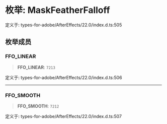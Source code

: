 # 枚举: MaskFeatherFalloff

定义于: types-for-adobe/AfterEffects/22.0/index.d.ts:505

## 枚举成员

### FFO\_LINEAR

> **FFO\_LINEAR**: `7213`

定义于: types-for-adobe/AfterEffects/22.0/index.d.ts:506

***

### FFO\_SMOOTH

> **FFO\_SMOOTH**: `7212`

定义于: types-for-adobe/AfterEffects/22.0/index.d.ts:507
